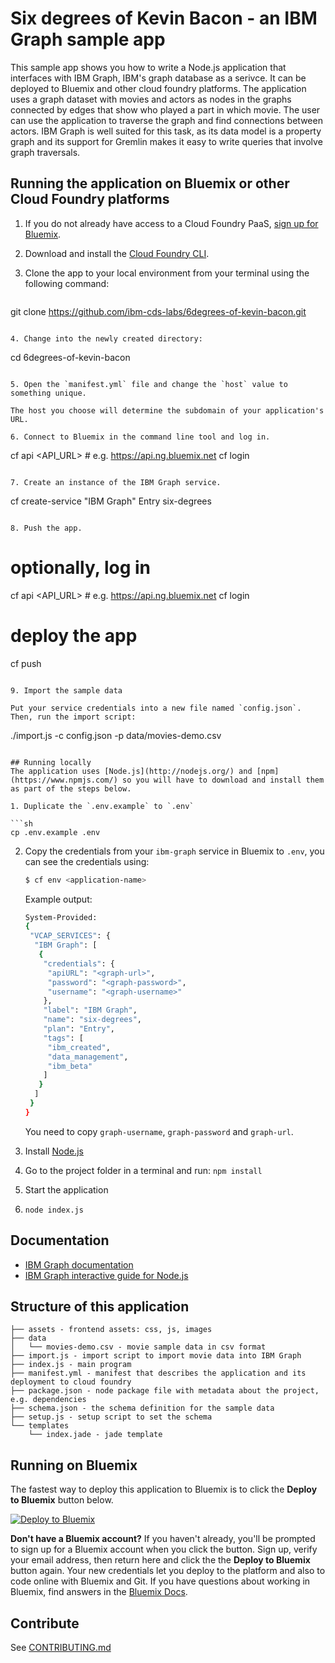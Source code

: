 # Six degrees of Kevin Bacon - an IBM Graph sample app

This sample app shows you how to write a Node.js application that interfaces with IBM Graph, IBM's graph database as a serivce. It can be deployed to Bluemix and other cloud foundry platforms. The application uses a graph dataset with movies and actors as nodes in the graphs connected by edges that show who played a part in which movie. The user can use the application to traverse the graph and find connections between actors. IBM Graph is well suited for this task, as its data model is a property graph and its support for Gremlin makes it easy to write queries that involve graph traversals.

## Running the application on Bluemix or other Cloud Foundry platforms

1. If you do not already have access to a Cloud Foundry PaaS, [sign up for Bluemix](https://console.ng.bluemix.net/registration/).

2. Download and install the [Cloud Foundry CLI](https://github.com/cloudfoundry/cli).

3. Clone the app to your local environment from your terminal using the following command:

   ```
git clone https://github.com/ibm-cds-labs/6degrees-of-kevin-bacon.git
   ```

4. Change into the newly created directory:

   ```
cd 6degrees-of-kevin-bacon
   ```

5. Open the `manifest.yml` file and change the `host` value to something unique.

   The host you choose will determine the subdomain of your application's URL.

6. Connect to Bluemix in the command line tool and log in.

   ```
cf api <API_URL> # e.g. https://api.ng.bluemix.net
cf login
   ```

7. Create an instance of the IBM Graph service.

   ```
cf create-service "IBM Graph" Entry six-degrees
   ```

8. Push the app.

   ```
# optionally, log in
cf api <API_URL> # e.g. https://api.ng.bluemix.net
cf login
# deploy the app
cf push
   ```

9. Import the sample data

   Put your service credentials into a new file named `config.json`. Then, run the import script:

   ```
./import.js -c config.json -p data/movies-demo.csv
   ```

## Running locally
  The application uses [Node.js](http://nodejs.org/) and [npm](https://www.npmjs.com/) so you will have to download and install them as part of the steps below.

1. Duplicate the `.env.example` to `.env`

  ```sh
  cp .env.example .env
  ```

2. Copy the credentials from your `ibm-graph` service in Bluemix to `.env`, you can see the credentials using:

    ```sh
    $ cf env <application-name>
    ```
    Example output:
    ```sh
    System-Provided:
    {
     "VCAP_SERVICES": {
      "IBM Graph": [
       {
        "credentials": {
         "apiURL": "<graph-url>",
         "password": "<graph-password>",
         "username": "<graph-username>"
        },
        "label": "IBM Graph",
        "name": "six-degrees",
        "plan": "Entry",
        "tags": [
         "ibm_created",
         "data_management",
         "ibm_beta"
        ]
       }
      ]
     }
    }
    ```

    You need to copy `graph-username`, `graph-password` and `graph-url`.

2. Install [Node.js](http://nodejs.org/)
3. Go to the project folder in a terminal and run:
    `npm install`
4. Start the application
5.  `node index.js`

## Documentation

 * [IBM Graph documentation](https://ibm-graph-docs.ng.bluemix.net/)
 * [IBM Graph interactive guide for Node.js](https://ibm-graph-docs.ng.bluemix.net/interactive-guide-node-js.html)

## Structure of this application

```
├── assets - frontend assets: css, js, images
├── data
│   └── movies-demo.csv - movie sample data in csv format
├── import.js - import script to import movie data into IBM Graph
├── index.js - main program
├── manifest.yml - manifest that describes the application and its deployment to cloud foundry
├── package.json - node package file with metadata about the project, e.g. dependencies
├── schema.json - the schema definition for the sample data
├── setup.js - setup script to set the schema
└── templates
    └── index.jade - jade template
```

## Running on Bluemix

The fastest way to deploy this application to Bluemix is to click the **Deploy to Bluemix** button below.

[![Deploy to Bluemix](https://deployment-tracker.mybluemix.net/stats/4dfc8a74f582329adf35199126090e45/button.svg)](https://bluemix.net/deploy?repository=https://github.com/ibm-cds-labs/6degrees-of-kevin-bacon.git)

**Don't have a Bluemix account?** If you haven't already, you'll be prompted to sign up for a Bluemix account when you click the button.  Sign up, verify your email address, then return here and click the the **Deploy to Bluemix** button again. Your new credentials let you deploy to the platform and also to code online with Bluemix and Git. If you have questions about working in Bluemix, find answers in the [Bluemix Docs](https://www.ng.bluemix.net/docs/).

## Contribute

See [CONTRIBUTING.md](./CONTRIBUTING.md)
